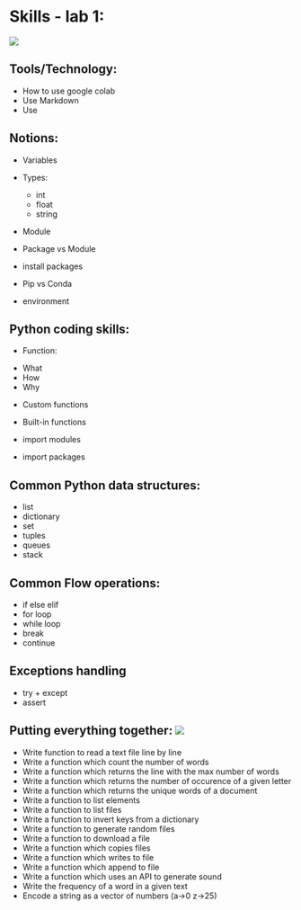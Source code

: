 # Skills - lab 1:
![](https://img.shields.io/static/v1?label=LAB&message=1&color=blue)

##  Tools/Technology:
- How to use google colab
- Use Markdown
- Use 

##  Notions:
- Variables
- Types:
  * int
  * float
  * string

- Module
- Package vs Module
- install packages
- Pip vs Conda 
- environment


## Python coding skills:
- Function:
 * What
 * How
 * Why
 
- Custom functions
- Built-in functions

- import modules
- import packages
 

## Common Python data structures:
 - list
 - dictionary
 - set
 - tuples
 - queues
 - stack
  
## Common Flow operations:
  - if else elif
  - for loop
  - while loop
  - break
  - continue
  
## Exceptions handling
  - try + except
  - assert
  
## Putting everything together: ![](https://img.shields.io/badge/IO-HOT-RED)

 - Write function to read a text file line by line
 - Write a function which count the number of words
 - Write a function which returns the line with the max number of words
 - Write a function which returns the number of occurence of a given letter 
 - Write a function which returns the unique words of a document
 - Write a function to list elements
 - Write a function to list files
 - Write a function to invert keys from a dictionary
 - Write a function to generate random files
 - Write a function to download a file
 - Write a function which copies files
 - Write a function which writes to file
 - Write a function which append to file
 - Write a function which uses an API to generate sound 
 - Write the frequency of a word in a given text
 - Encode a string as a vector of numbers (a->0 z->25) 

 
 
  

  
  
  
 
  
  
